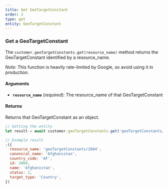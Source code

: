 ```yaml
---
title: Get GeoTargetConstant
order: 2
type: get
entity: GeoTargetConstant
---
```


### Get a GeoTargetConstant

The `customer.geoTargetConstants.get(resource_name)` method returns the GeoTargetConstant identified by a resource_name.

_Note_: This function is heavily rate-limited by Google, so avoid using it in production.

#### Arguments

- **`resource_name`** (_required_): The resource_name of that GeoTargetConstant

#### Returns

Returns that GeoTargetConstant as an object.

```javascript
// Getting the entity
let result = await customer.geoTargetConstants.get('geoTargetConstants/2004')
```

```javascript
// Example result
;({
  resource_name: 'geoTargetConstants/2004',
  canonical_name: 'Afghanistan',
  country_code: 'AF',
  id: 2004,
  name: 'Afghanistan',
  status: 2,
  target_type: 'Country',
})
```
